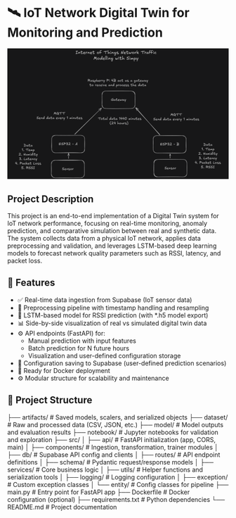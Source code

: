 # 🛰️ IoT Network Digital Twin for Monitoring and Prediction
![alt text](image.png)
## Project Description
This project is an end-to-end implementation of a Digital Twin system for IoT network performance, focusing on real-time monitoring, anomaly prediction, and comparative simulation between real and synthetic data. The system collects data from a physical IoT network, applies data preprocessing and validation, and leverages LSTM-based deep learning models to forecast network quality parameters such as RSSI, latency, and packet loss.

## 🔧 Features
- ✅ Real-time data ingestion from Supabase (IoT sensor data)
- 🔁 Preprocessing pipeline with timestamp handling and resampling
- 🧠 LSTM-based model for RSSI prediction (with *.h5 model export)
- 📊 Side-by-side visualization of real vs simulated digital twin data
- ⚙️ API endpoints (FastAPI) for:
    - Manual prediction with input features
    - Batch prediction for N future hours
    - Visualization and user-defined configuration storage
- 💾 Configuration saving to Supabase (user-defined prediction scenarios)
- 🐳 Ready for Docker deployment
- ⚙️ Modular structure for scalability and maintenance

## 📁 Project Structure
├── artifacts/ # Saved models, scalers, and serialized objects
├── dataset/ # Raw and processed data (CSV, JSON, etc.)
├── model/ # Model outputs and evaluation results
├── notebook/ # Jupyter notebooks for validation and exploration
├── src/
│ ├── api/ # FastAPI initialization (app, CORS, main)
│ ├── components/ # Ingestion, transformation, trainer modules
│ ├── db/ # Supabase API config and clients
│ ├── routes/ # API endpoint definitions
│ ├── schema/ # Pydantic request/response models
│ ├── services/ # Core business logic
│ ├── utils/ # Helper functions and serialization tools
│ ├── logging/ # Logging configuration
│ ├── exception/ # Custom exception classes
│ └── entity/ # Config classes for pipeline
├── main.py # Entry point for FastAPI app
├── Dockerfile # Docker configuration (optional)
├── requirements.txt # Python dependencies
└── README.md # Project documentation